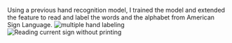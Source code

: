 Using a previous hand recognition model, I trained the model and extended the feature to read and label the words and the alphabet from American Sign Language. 
![multiple hand labeling ](https://github.com/user-attachments/assets/44fb303e-876b-46bf-b1a1-cd04df79e988)
![Reading current sign without printing ](https://github.com/user-attachments/assets/5d537523-29fc-48b3-a9b7-071e34d037a7)
